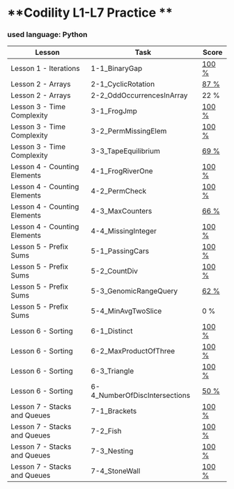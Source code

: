 # **Codility L1-L7 Practice **
### **used language: Python**
Lesson|Task|Score
----|---------|---------|
Lesson 1 - Iterations|1-1_BinaryGap|[100 %](https://app.codility.com/demo/results/trainingJ45AFM-5QP/)
Lesson 2 - Arrays|2-1_CyclicRotation|[87 %](https://app.codility.com/demo/results/trainingFRAXV3-8U9/)
Lesson 2 - Arrays|2-2_OddOccurrencesInArray|22 %
Lesson 3 - Time Complexity|3-1_FrogJmp|[100 %](https://app.codility.com/demo/results/trainingFYPNER-ATD/)
Lesson 3 - Time Complexity|3-2_PermMissingElem|[100 %](https://app.codility.com/demo/results/trainingYJ6KF7-F8Z/)
Lesson 3 - Time Complexity|3-3_TapeEquilibrium|[69 %](https://app.codility.com/demo/results/training5V2KRG-S4B/)
Lesson 4 - Counting Elements|4-1_FrogRiverOne|[100 %](https://app.codility.com/demo/results/trainingZHG7CX-E9S/)
Lesson 4 - Counting Elements|4-2_PermCheck|[100 %](https://app.codility.com/demo/results/training6VBJRY-Z3F/)
Lesson 4 - Counting Elements|4-3_MaxCounters|[66 %](https://app.codility.com/demo/results/trainingB77KU8-2NK/)
Lesson 4 - Counting Elements|4-4_MissingInteger|[100 %](https://app.codility.com/demo/results/trainingP5YJK9-6HW/)
Lesson 5 - Prefix Sums|5-1_PassingCars|[100 %](https://app.codility.com/demo/results/training4GM4DP-MDG/)
Lesson 5 - Prefix Sums|5-2_CountDiv|[100 %](https://app.codility.com/demo/results/trainingMYEBEY-C83/)
Lesson 5 - Prefix Sums|5-3_GenomicRangeQuery|[62 %](https://app.codility.com/demo/results/trainingRRNP9F-SSP/)
Lesson 5 - Prefix Sums|5-4_MinAvgTwoSlice|0 %
Lesson 6 - Sorting|6-1_Distinct|[100 %](https://app.codility.com/demo/results/training6HEUWA-J6J/)
Lesson 6 - Sorting|6-2_MaxProductOfThree|[100 %](https://app.codility.com/demo/results/trainingBZH5SJ-JNW/)
Lesson 6 - Sorting|6-3_Triangle|[100 %](https://app.codility.com/demo/results/trainingQYYMCA-TKN/)
Lesson 6 - Sorting|6-4_NumberOfDiscIntersections|[50 %](https://app.codility.com/demo/results/trainingZVNMPR-A9F/)
Lesson 7 - Stacks and Queues|7-1_Brackets|[100 %](https://app.codility.com/demo/results/training362HXK-Y5N/)
Lesson 7 - Stacks and Queues|7-2_Fish|[100 %](https://app.codility.com/demo/results/training8VS725-QR4/)
Lesson 7 - Stacks and Queues|7-3_Nesting|[100 %](https://app.codility.com/demo/results/trainingNR833T-F7Q/)
Lesson 7 - Stacks and Queues|7-4_StoneWall|[100 %](https://app.codility.com/demo/results/training6RGQ2V-JX3/)
